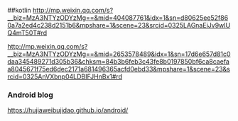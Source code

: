 ##kotlin
http://mp.weixin.qq.com/s?__biz=MzA3NTYzODYzMg==&mid=404087761&idx=1&sn=d80625ee52f860a7a2ed4c238d2151b6&mpshare=1&scene=23&srcid=0325LAGnaEiJv9wIUQ4mT50T#rd

http://mp.weixin.qq.com/s?__biz=MzA3NTYzODYzMg==&mid=2653578489&idx=1&sn=17d6e657d81c0daa345489271d305b36&chksm=84b3b6feb3c43fe8b0197850bf6ca8caefaa8045671f75ed6dec2171a681496365acfd0ebd33&mpshare=1&scene=23&srcid=0325AnVXbnp04LDBIFJHnBx1#rd





### Android blog
https://hujiaweibujidao.github.io/android/